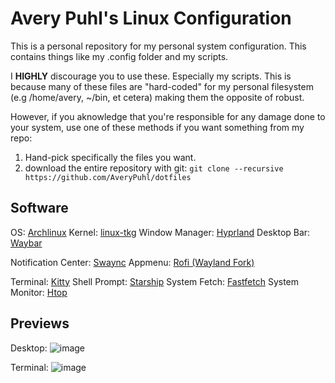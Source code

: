 # Avery Puhl's Linux Configuration
This is a personal repository for my personal system configuration.
This contains things like my .config folder and my scripts.

I **HIGHLY** discourage you to use these. Especially my scripts. This is because many of these files are "hard-coded" for my personal filesystem (e.g /home/avery, ~/bin, et cetera) making them the opposite of robust.

However, if you aknowledge that you're responsible for any damage done to your system, use one of these methods if you want something from my repo:
1) Hand-pick specifically the files you want.
2) download the entire repository with git:
``` git clone --recursive https://github.com/AveryPuhl/dotfiles ```

## Software

OS: [Archlinux](https://archlinux.org/)
Kernel: [linux-tkg](https://github.com/Frogging-Family/linux-tkg)
Window Manager: [Hyprland](https://hyprland.org/)
Desktop Bar: [Waybar](https://github.com/Alexays/Waybar)

Notification Center: [Swaync](https://github.com/ErikReider/SwayNotificationCenter)
Appmenu: [Rofi (Wayland Fork)](https://github.com/lbonn/rofi)

Terminal: [Kitty](https://sw.kovidgoyal.net/kitty/)
Shell Prompt: [Starship](https://starship.rs/)
System Fetch: [Fastfetch](https://github.com/fastfetch-cli/fastfetch)
System Monitor: [Htop](https://htop.dev/)
## Previews


Desktop:
![image](https://github.com/user-attachments/assets/965073aa-cd74-4979-a6bf-3269c3eb9e74)


Terminal:
![image](https://github.com/user-attachments/assets/d55ca05e-a9e5-4692-9465-06a489a1d070)
